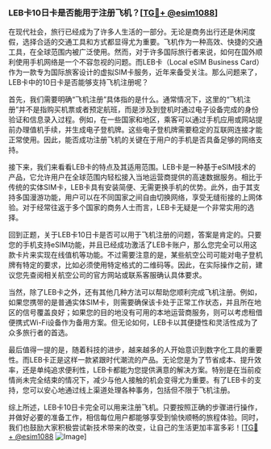### LEB卡10日卡是否能用于注册飞机？[[TG💪+ @esim1088](https://t.me/s/esim1088)]

在现代社会，旅行已经成为了许多人生活的一部分。无论是商务出行还是休闲度假，选择合适的交通工具和方式都显得尤为重要。飞机作为一种高效、快捷的交通工具，在全球范围内被广泛使用。然而，对于许多国际旅行者来说，如何在国外顺利使用手机网络是一个不容忽视的问题。而LEB卡（Local eSIM Business Card）作为一款专为国际旅客设计的虚拟SIM卡服务，近年来备受关注。那么问题来了，LEB卡中的10日卡是否能够支持飞机注册呢？

首先，我们需要明确“飞机注册”具体指的是什么。通常情况下，这里的“飞机注册”并不是指购买机票或者预定航班，而是涉及到登机时通过电子设备完成的身份验证和信息录入过程。例如，在一些国家和地区，乘客可以通过手机应用或网站提前办理值机手续，并生成电子登机牌。这些电子登机牌需要稳定的互联网连接才能正常使用。因此，能否成功注册飞机的关键在于用户的手机是否具备足够的网络支持。

接下来，我们来看看LEB卡的特点及其适用范围。LEB卡是一种基于eSIM技术的产品，它允许用户在全球范围内轻松接入当地运营商提供的高速数据服务。相比于传统的实体SIM卡，LEB卡具有安装简便、无需更换手机的优势。此外，由于其支持多国漫游功能，用户可以在不同国家之间自由切换网络，享受无缝衔接的上网体验。对于经常往返于多个国家的商务人士而言，LEB卡无疑是一个非常实用的选择。

回到正题，关于LEB卡10日卡是否可以用于飞机注册的问题，答案是肯定的。只要您的手机支持eSIM功能，并且已经成功激活了LEB卡账户，那么您完全可以用这款卡片来实现在线值机等功能。不过需要注意的是，某些航空公司可能对电子登机牌有特定的要求，比如必须使用特定格式的二维码等。因此，在实际操作之前，建议您先查阅相关航空公司的官方网站或联系客服确认具体要求。

当然，除了LEB卡之外，还有其他几种方法可以帮助您顺利完成飞机注册。例如，如果您携带的是普通实体SIM卡，则需要确保该卡处于正常工作状态，并且所在地区的信号覆盖良好；如果您的目的地没有可用的本地运营商服务，则可以考虑租借便携式Wi-Fi设备作为备用方案。但无论如何，LEB卡以其便捷性和灵活性成为了众多旅行者的首选。

最后值得一提的是，随着科技的进步，越来越多的人开始意识到数字化工具的重要性。而LEB卡正是这样一款紧跟时代潮流的产品。无论您是为了节省成本、提升效率，还是单纯追求便利性，LEB卡都能为您提供满意的解决方案。特别是在当前疫情尚未完全结束的情况下，减少与他人接触的机会变得尤为重要。有了LEB卡的支持，您可以安心地通过线上渠道处理各种事务，包括但不限于飞机注册。

综上所述，LEB卡10日卡完全可以用来注册飞机。只要按照正确的步骤进行操作，并做好必要的准备工作，相信每位用户都能够享受到愉快顺畅的旅程体验。同时，我们也鼓励大家积极尝试新技术带来的改变，让自己的生活更加丰富多彩！[[TG💪+ @esim1088](https://t.me/s/esim1088) ![Image](https://i.postimg.cc/4NQfJmqS/Snipaste-2025-05-13-00-14-12.png)]
